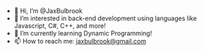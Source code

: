 - 👋 Hi, I’m @JaxBulbrook
- 👀 I’m interested in back-end development using languages like Javascript, C#, C++, and more!
- 🌱 I’m currently learning Dynamic Programming!
- 📫 How to reach me: jaxbulbrook@gmail.com

<!---
JaxBulbrook/JaxBulbrook is a ✨ special ✨ repository because its `README.md` (this file) appears on your GitHub profile.
You can click the Preview link to take a look at your changes.
--->
